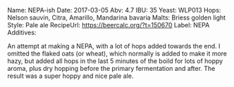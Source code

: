 Name: NEPA-ish
Date: 2017-03-05
Abv: 4.7
IBU: 35
Yeast: WLP013
Hops: Nelson sauvin, Citra, Amarillo, Mandarina bavaria
Malts: Briess golden light
Style: Pale ale
RecipeUrl: https://beercalc.org/?t=150670
Label: NEPA
Additives:

An attempt at making a NEPA, with a lot of hops added towards the end. I omitted the flaked oats (or wheat), which normally is added to make it more hazy, but added all hops in the last 5 minutes of the boild for lots of hoppy aroma, plus dry hopping before the primary fermentation and after. The result was a super hoppy and nice pale ale.
